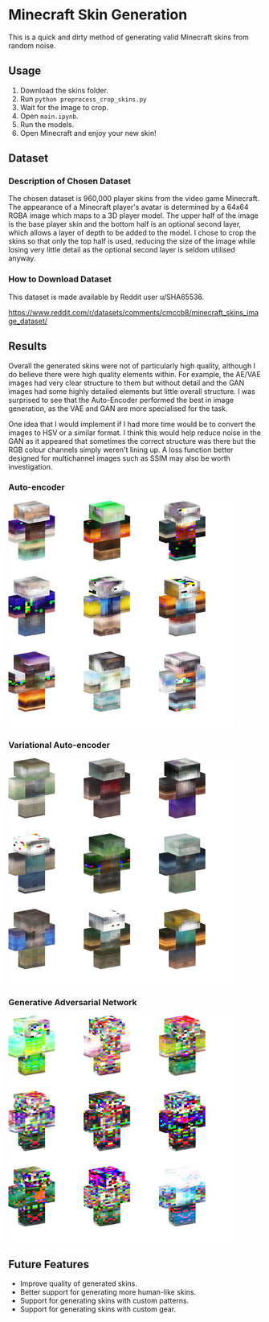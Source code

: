 # Minecraft Skin Generation
This is a quick and dirty method of generating valid Minecraft skins from random noise.

## Usage
1. Download the skins folder.
2. Run `python preprocess_crop_skins.py`
3. Wait for the image to crop.
4. Open `main.ipynb`.
5. Run the models.
6. Open Minecraft and enjoy your new skin!

## Dataset
### Description of Chosen Dataset
The chosen dataset is 960,000 player skins from the video game Minecraft. The appearance of a Minecraft player's avatar is determined by a 64x64 RGBA image which maps to a 3D player model. The upper half of the image is the base player skin and the bottom half is an optional second layer, which allows a layer of depth to be added to the model. I chose to crop the skins so that only the top half is used, reducing the size of the image while losing very little detail as the optional second layer is seldom utilised anyway.

### How to Download Dataset
This dataset is made available by Reddit user u/SHA65536.

https://www.reddit.com/r/datasets/comments/cmccb8/minecraft_skins_image_dataset/

## Results
Overall the generated skins were not of particularly high quality, although I do believe there were high quality elements within. For example, the AE/VAE images had very clear structure to them but without detail and the GAN images had some highly detailed elements but little overall structure. I was surprised to see that the Auto-Encoder performed the best in image generation, as the VAE and GAN are more specialised for the task.

One idea that I would implement if I had more time would be to convert the images to HSV or a similar format. I think this would help reduce noise in the GAN as it appeared that sometimes the correct structure was there but the RGB colour channels simply weren't lining up. A loss function better designed for multichannel images such as SSIM may also be worth investigation.

### Auto-encoder
![Auto-encoder](https://github.com/PDorrian/minecraft-skin-generator/blob/main/figures/ae_generation.png)

### Variational Auto-encoder
![Variational auto-encoder](https://github.com/PDorrian/minecraft-skin-generator/blob/main/figures/vae_generation.png)

### Generative Adversarial Network
![Generative adversarial network](https://github.com/PDorrian/minecraft-skin-generator/blob/main/figures/gan_generation.png)

## Future Features
- Improve quality of generated skins.
- Better support for generating more human-like skins.
- Support for generating skins with custom patterns.
- Support for generating skins with custom gear.